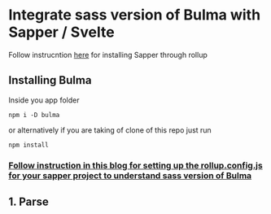 # Integrate sass version of Bulma with Sapper / Svelte

Follow instrucntion  [here](https://sapper.svelte.dev/docs) for installing Sapper through rollup


## Installing Bulma 
Inside you app folder
 ```
npm i -D bulma
 ```
or alternatively if you are taking of clone of this repo
just run 
 ```
 npm install
 ```
### [Follow instruction in this blog for setting up the rollup.config.js for your sapper project to understand sass version of Bulma](https://medium.com/@sean_27490/svelte-sapper-with-sass-271fff662da9)

##  1. Parse <style lang="scss"> tags

### Install few node packages

 ```
 npm i -D svelte-preprocess autoprefixer node-sass
 ```

### Modify rollup.config.js by importing

 ```
import sveltePreprocess from 'svelte-preprocess';
 ```

### Setup preprocess function
 ```
const preprocess = sveltePreprocess({

  scss: {
    includePaths: ['src'],
  },
  postcss: {
    plugins: [require('autoprefixer')],
  },
});
```
### Call preprocess function
 ```
export default {
  client: {
    plugins: [
      svelte({
        // ...
        preprocess, // <-- ADD THIS LINE
      }),
  },
  server: {
    plugins: [
      svelte({
       // ...
        preprocess, // <-- HERE TOO
      }),
    ],
  },
};
```

Now if you add lang=scss to style tag it will parse perfectly

Next you can add your global.scss and mystlyles.css as shown in the code folder style


## 2. Fix VSCode Sytax

To fix VS Code to stop highlighting all the “errors” in your style tags,  create a svelte.config.js at top level of project with:

 ```
const sveltePreprocess = require('svelte-preprocess');
module.exports = {
  preprocess: sveltePreprocess({
    scss: {
      includePaths: ['src'],
    },
    postcss: {
      plugins: [require('autoprefixer')],
    },
  }),
};git
 ```
You may also need to tell the Svelte extension the path to Node. If so, just open VS Code > Preferences > Settings and search for “svelte”. Right at the top, you should see: “Svelte > Language-server: Runtime”. You need to supply your Node path there. To get it, pop open a terminal and type which node, then copy/paste that path there. Mine is: /usr/local/bin/node but yours might be different.

## License
### MIT
